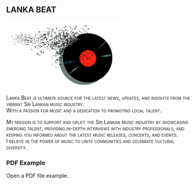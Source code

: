 <h2 style="font-variant:small-caps;">LANKA BEAT</h2>
<img src='music-1428660_1920.jpg'width="300px">
<p style="font-variant:small-caps;">Lanka Beat is ultimate source for the latest news, updates, and insights from the vibrant Sri Lankan music industry.<br> With a passion for music and a dedication to promoting local talent.</p>
<p style="font-variant:small-caps;">My mission is to support and uplift the Sri Lankan music industry by showcasing emerging talent, providing in-depth interviews with industry professionals, and keeping you informed about the latest music releases, concerts, and events.<br>I believe in the power of music to unite communities and celebrate cultural diversity.</p>
<h3>PDF Example</h3>
<p>Open a PDF file <a "/uploads/media/default/0001/01/Sri Lankan Music Industry News & Updates.pdf">example</a>.</p>
